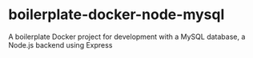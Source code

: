 # boilerplate-docker-node-mysql
A boilerplate Docker project for development with a MySQL database, a Node.js backend using Express
